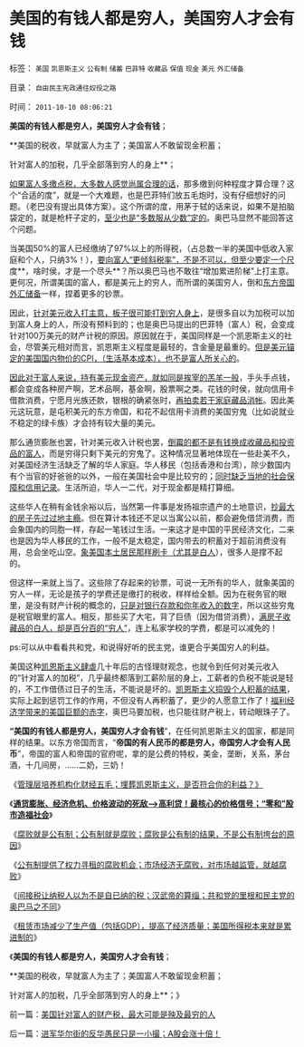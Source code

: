 # 美国的有钱人都是穷人，美国穷人才会有钱

标签： `美国` `凯恩斯主义` `公有制` `储蓄` `巴菲特` `收藏品` `保值` `现金` `美元` `外汇储备` 

目录： `自由民主宪政通往奴役之路`

时间： `2011-10-10 08:06:21`

**美国的有钱人都是穷人，美国穷人才会有钱**；

**美国的税收，早就富人为主了；美国富人不敢留现金积蓄；

针对富人的加税，几乎全部落到穷人的身上**；

[如果富人多缴点税，大多数人感觉尚属合理的话](../../../2009/8/27/富人不需要保护，特权才需要保护.md)，那多缴到何种程度才算合理？这个“合适的度”，就是一个大难题，也是巴菲特们放五毛炮时，没有仔细想好的问题。（老巴没有提出具体方案）。这个所谓的度，用茅于轼的话来说，如果不是拍脑袋定的，就是枪杆子定的，[至少也是“多数服从少数”定的](../../../2011/7/20/多数人暴政会自然转变为专制.md)。奥巴马显然不能回答这个问题。

当美国50%的富人已经缴纳了97%以上的所得税，（占总数一半的美国中低收入家庭和个人，只纳3%！），[要向富人“更倾斜税率”，不是不可以，但至少要定一个尺](../../../2010/12/22/看见别人快乐他就很痛苦，和帕累托累进.md)度**，啥时侯，才是一个尽头**？所以奥巴马也不敢往“增加累进阶梯”上打主意。更何况，所谓美国的富人，都是美元上的穷人，而所谓的美国穷人，倒和[东方帝国外汇储备](../../../2010/6/22/外汇储备说明政府相对廉洁；.md)一样，捏着更多的钞票。

因此，[针对美元收入打主意，板子很可能打到穷人身上](../../../2011/8/31/凯恩斯主义中，松下幸之助半仓发横财！.md)，是很多自以为加税可以加到富人身上的人，所没有预料到的；也是奥巴马提出的巴菲特（富人）税，会变成针对100万美元的财产计税的原因。原因就在于，美国同样是一个凯恩斯主义的社会，尽管美元相对而言，凯恩斯主义程度是最轻的，含金量是最重的。[但是美元锚定的美国国内物价的CPI，（生活基本成本），也不是富人所关心的](../../../2010/6/29/克鲁格曼和心脏病的中国式疗法.md)。

[因此对于富人来说，持有美元现金资产，就如同是挨宰的羔羊一般](../../../2009/8/27/资产存于外，负债寄于内——财不可露眼.md)，手头手点钱，都会变成各种房产啊，艺术品啊，基金啊，股票啊之类。花钱的时侯，就向信用卡借款消费，宁愿月光族还款，银根的确紧张时，[再拍卖若干家庭藏品消帐](../../../2011/6/24/美国人储蓄不在银行存款.md)。因此美元这玩意，是屯积美元的东方帝国，和花不起信用卡消费的美国穷鬼（比如说就业不稳定的绿卡族）才会持有较大量的美元。

那么通货膨胀也罢，针对美元收入计税也罢，[倒霉的都不是有钱换成收藏品和投资品的富人](../../../2011/8/31/凯恩斯主义中，松下幸之助半仓发横财！.md)，而是穷得只剩下美元的穷鬼了。这种情况显著地体现在一些赴美不久，对美国经济生活缺乏了解的华人家庭。华人移民（包括香港和台湾），除少数国内有个当官的好爸爸的以外，一般在美国社会中是比较穷的；[同时缺乏当地的社会保障和信用记录](../../../2011/8/23/全球终于走在《通往奴役之路》上.md)。生活所迫，华人一二代，对于现金都是精打算细。

这些华人在稍有金钱余裕以后，当然第一件事是发扬祖宗遗产的土地意识，[抄最大的房子先过过地主瘾](../../../2011/1/2/房子的保值作用连收藏品都不如.md)。但在算计本钱还不足以当寓公以前，都会避免借贷消费，而会象国内的同胞一样，存起一笔钱过生活。一来这才是中国的平民经济文化，二来也是因为华人移民的工作，一般不是太稳定，国内带去的积蓄对于超前消费没有用，总会坐吃山空。[象美国本土居民那样刷卡（尤其是白人](../../../2011/8/23/司空见惯的私人发行货币.md)），很多人是撑不起的。

但这样一来就上当了。这些除了存起来的钞票，可说一无所有的华人，就象美国的穷人一样，无论是孩子的学费还是缴打的税收，样样给全额。因为在税务官的眼里，是没有财产计税的概念的，[只是对银行存款和你年收入的数字](../../../2011/8/11/美元信用非美国信用；向共和党致敬！.md)，所以这些穷鬼是税官眼里的富人。相反，那些买了大宅，背了巨债（因为借贷消费），[满房子收藏品的白人，却是百分百的“穷人”](../../../2011/1/2/米塞斯原理和张五常的古董.md)，连上私家学校的学费，都是可以减免的！

ps:可以从中看看共和党，和说得好听的民主党，谁更合乎美国穷人的利益。

美国这种[凯恩斯主义肆虐](../../../2011/6/26/诺贝尔经济学奖是利益中立的吗？.md)几十年后的古怪理财观念，也就令到任何对美元收入的“针对富人的加税”，几乎最终都落到工薪阶层的身上，工薪者的负税不能说是轻的，不工作借债过日子的生活，不能说是坏的。[凯恩斯主义捣毁个人积蓄的结果](../../../2011/8/24/（负利率＋禁止高利贷）＝取缔（货币储蓄）.md)，实际上起到惩罚工作的作用，不但没有人再积蓄了，更少的人愿意工作了！[福利经济学带来的美国巨额的赤字](../../../2011/6/11/美国医保医疗医药市场管制造成垄断和高价.md)，奥巴马要加税，也只能往财产税上，转动眼珠子了。

**“美国的有钱人都是穷人，美国穷人才会有钱**”，在任何凯恩斯主义的国家，都是同样的结果。以东方帝国而言，“**帝国的有人民币的都是穷人，帝国穷人才会有人民币**”，帝国的富人和帝国的官府呢，拿的是公费的特权，美金，垄断，关系，茅台酒，十几间房，……二奶，三奶！

《[管理层培养机构化财经五毛；埋葬凯恩斯主义，是否符合你的利益？》](../../../2011/9/28/埋葬凯恩斯主义，是否符合你的利益？.md)

《[**通货膨胀、经济危机、价格波动的死敌——>高利贷！最核心的价格信号；“零和”股市造福社会**](../../../2011/10/9/零和投机的贡献，高利贷是最核心的价格信号.md)》

《[腐败就是公有制；公有制就是腐败；腐败是公有制的结果，不是公有制垮台的原因](../../../2011/10/9/腐败就是公有制，高利贷一个巴掌拍不响.md)》

《[公有制提供了权力寻租的腐败机会；市场经济无腐败，对市场越监管，就越腐败](../../../2011/10/5/只有高利贷才能挽救全世界.md)》

《[间接税让纳税人以为不是自已纳的税；汉武帝的算缁；共和党的里根和民主党的奥巴马之不同](../../../2011/10/10/奥巴马的阶级斗争和美国敢说“不”的刁民.md)》

《[租赁市场减少了生产值（包括GDP），提高了经济质量；美国所得税本来就是累进制的](../../../2011/10/10/美国针对富人的财产税，最大可能是殃及最穷的人.md)》

《**美国的有钱人都是穷人，美国穷人才会有钱**；

**美国的税收，早就富人为主了；美国富人不敢留现金积蓄；

针对富人的加税，几乎全部落到穷人的身上**；》



前一篇：[美国针对富人的财产税，最大可能是殃及最穷的人](../../../2011/10/10/美国针对富人的财产税，最大可能是殃及最穷的人.md)

后一篇：[进军华尔街的反华愚民只是一小撮；A股会涨十倍！](../../../2011/10/11/进军华尔街的反华愚民只是一小撮；A股会涨十倍！.md)
